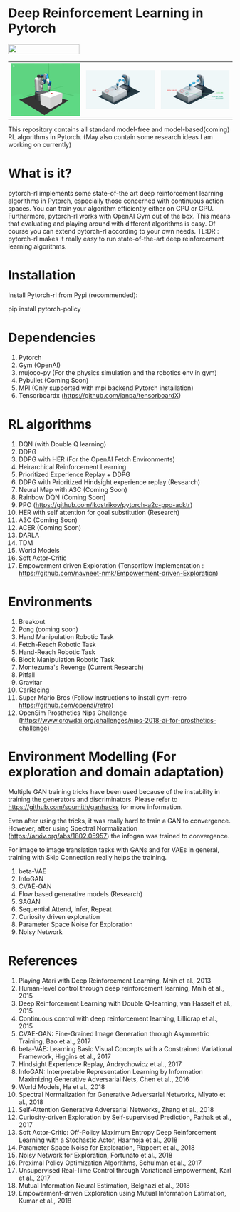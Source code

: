 # Deep Reinforcement Learning in Pytorch
<img width="160px" height="22px" href="https://github.com/pytorch/pytorch" src="https://pp.userapi.com/c847120/v847120960/82b4/xGBK9pXAkw8.jpg">


<table>
  <tr>
    <td><img src="/assets/r_her.gif?raw=true" width="200"></td>
    <td><img src="/assets/goal-3.png?raw=true" width="200"></td>
    <td><img src="/assets/virtual-goal.png?raw=true" width="200"></td>
  </tr>
</table>

This repository contains all standard model-free and model-based(coming) RL algorithms in Pytorch. (May also contain some research ideas I am working on currently)

# What is it?
pytorch-rl implements some state-of-the art deep reinforcement learning algorithms in Pytorch, especially those concerned with continuous action spaces. You can train your algorithm efficiently either on CPU or GPU. Furthermore, pytorch-rl works with OpenAI Gym out of the box. This means that evaluating and playing around with different algorithms is easy. Of course you can extend pytorch-rl according to your own needs.
TL:DR : pytorch-rl makes it really easy to run state-of-the-art deep reinforcement learning algorithms.

# Installation

Install Pytorch-rl from Pypi (recommended):

pip install pytorch-policy

# Dependencies
1. Pytorch
2. Gym (OpenAI)
3. mujoco-py (For the physics simulation and the robotics env in gym)
4. Pybullet (Coming Soon)
5. MPI (Only supported with mpi backend Pytorch installation)
6. Tensorboardx (https://github.com/lanpa/tensorboardX)

# RL algorithms
1. DQN (with Double Q learning)
2. DDPG 
3. DDPG with HER (For the OpenAI Fetch Environments)
4. Heirarchical Reinforcement Learning
5. Prioritized Experience Replay + DDPG
6. DDPG with Prioritized Hindsight experience replay (Research)
7. Neural Map with A3C (Coming Soon)
8. Rainbow DQN (Coming Soon)
9. PPO (https://github.com/ikostrikov/pytorch-a2c-ppo-acktr)
10. HER with self attention for goal substitution (Research)
11. A3C (Coming Soon)
12. ACER (Coming Soon)
13. DARLA
14. TDM
15. World Models
16. Soft Actor-Critic
17. Empowerment driven Exploration (Tensorflow implementation : https://github.com/navneet-nmk/Empowerment-driven-Exploration)

# Environments
1. Breakout 
2. Pong (coming soon)
3. Hand Manipulation Robotic Task
4. Fetch-Reach Robotic Task
5. Hand-Reach Robotic Task 
6. Block Manipulation Robotic Task
7. Montezuma's Revenge (Current Research)
8. Pitfall
9. Gravitar
10. CarRacing
11. Super Mario Bros (Follow instructions to install gym-retro https://github.com/openai/retro)
12. OpenSim Prosthetics Nips Challenge (https://www.crowdai.org/challenges/nips-2018-ai-for-prosthetics-challenge)

# Environment Modelling (For exploration and domain adaptation)

Multiple GAN training tricks have been used because of the instability in training the generators and discriminators.
Please refer to https://github.com/soumith/ganhacks for more information.

Even after using the tricks, it was really hard to train a GAN to convergence. 
However, after using Spectral Normalization (https://arxiv.org/abs/1802.05957) the infogan was trained to convergence.

For image to image translation tasks with GANs and for VAEs in general, training with Skip Connection really helps the training.

1. beta-VAE
2. InfoGAN
3. CVAE-GAN
4. Flow based generative models (Research)
5. SAGAN
6. Sequential Attend, Infer, Repeat
7. Curiosity driven exploration
6. Parameter Space Noise for Exploration
7. Noisy Network

# References
1. Playing Atari with Deep Reinforcement Learning, Mnih et al., 2013
2. Human-level control through deep reinforcement learning, Mnih et al., 2015
3. Deep Reinforcement Learning with Double Q-learning, van Hasselt et al., 2015
4. Continuous control with deep reinforcement learning, Lillicrap et al., 2015
5. CVAE-GAN: Fine-Grained Image Generation through Asymmetric Training, Bao et al., 2017
6. beta-VAE: Learning Basic Visual Concepts with a Constrained Variational Framework, Higgins et al., 2017
7. Hindsight Experience Replay, Andrychowicz et al., 2017
8. InfoGAN: Interpretable Representation Learning by Information Maximizing Generative Adversarial Nets, Chen et al., 2016
9. World Models, Ha et al., 2018
10. Spectral Normalization for Generative Adversarial Networks, Miyato et al., 2018
11. Self-Attention Generative Adversarial Networks, Zhang et al., 2018
12. Curiosity-driven Exploration by Self-supervised Prediction, Pathak et al., 2017
13. Soft Actor-Critic: Off-Policy Maximum Entropy Deep Reinforcement Learning with a Stochastic Actor, Haarnoja et al., 2018
14. Parameter Space Noise for Exploration, Plappert et al., 2018
15. Noisy Network for Exploration, Fortunato et al., 2018
16. Proximal Policy Optimization Algorithms, Schulman et al., 2017
17. Unsupervised Real-Time Control through Variational Empowerment, Karl et al., 2017
18. Mutual Information Neural Estimation, Belghazi et al., 2018
19. Empowerment-driven Exploration using Mutual Information Estimation, Kumar et al., 2018
